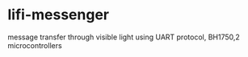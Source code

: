 # lifi-messenger
message transfer through visible light using UART protocol, BH1750,2 microcontrollers
